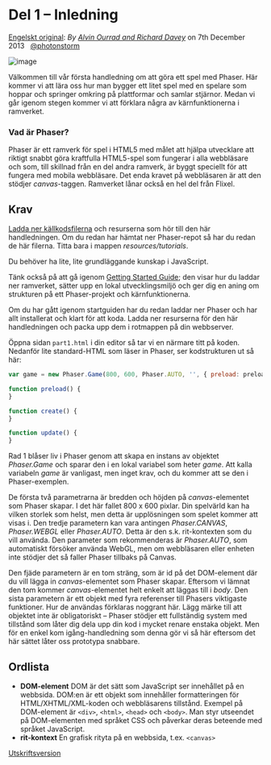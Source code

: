 # Del 1 &ndash; Inledning

[Engelskt original](http://phaser.io/tutorials/making-your-first-phaser-game/index):
_By [Alvin Ourrad and Richard Davey](https://twitter.com/photonstorm)_ on 7th December 2013   [@photonstorm](https://twitter.com/photonstorm) 

![image](http://phaser.io/content/tutorials/making-your-first-phaser-game/tutorial_header.png)

Välkommen till vår första handledning om att göra ett spel med Phaser.
Här kommer vi att lära oss hur man bygger ett litet spel med en spelare som hoppar och springer omkring på plattformar och samlar stjärnor.
Medan vi går igenom stegen kommer vi att förklara några av kärnfunktionerna i ramverket.

### Vad är Phaser?

Phaser är ett ramverk för spel i HTML5 med målet att hjälpa utvecklare att riktigt snabbt göra kraftfulla HTML5-spel som fungerar i alla webbläsare och som, till skillnad från en del andra ramverk, är byggt speciellt för att fungera med mobila webbläsare.
Det enda kravet på webbläsaren är att den stödjer *canvas*-taggen.
Ramverket lånar också en hel del från Flixel.

## Krav

[Ladda ner källkodsfilerna](https://github.com/photonstorm/phaser/raw/master/resources/tutorials/02%20Making%20your%20first%20game/phaser_tutorial_02.zip) och resurserna som hör till den här handledningen. Om du redan har hämtat ner Phaser-repot så har du redan de här filerna. Titta bara i mappen *resources/tutorials*.

Du behöver ha lite, lite grundläggande kunskap i JavaScript.

Tänk också på att gå igenom [Getting Started Guide](http://phaser.io/tutorials/getting-started);
den visar hur du laddar ner ramverket, sätter upp en lokal utvecklingsmiljö och ger dig en aning om strukturen på ett Phaser-projekt och kärnfunktionerna.

Om du har gått igenom startguiden har du redan laddar ner Phaser och har allt installerat och klart för att koda. Ladda ner resurserna för den här handledningen och packa upp dem i rotmappen på din webbserver.

Öppna sidan `part1.html` i din editor så tar vi en närmare titt på koden. Nedanför lite standard-HTML som läser in Phaser, ser kodstrukturen ut så här:

```javascript
var game = new Phaser.Game(800, 600, Phaser.AUTO, '', { preload: preload, create: create, update: update });

function preload() {
}

function create() {
}

function update() {
}
```
Rad 1 blåser liv i Phaser genom att skapa en instans av objektet *Phaser.Game* och sparar den i en lokal variabel som heter 
*game*.
Att kalla variabeln *game* är vanligast, men inget krav, och du kommer att se den i Phaser-exemplen.

De första två parametrarna är bredden och höjden på *canvas*-elementet som Phaser skapar. I det här fallet 800 x 600 pixlar.
Din spelvärld kan ha vilken storlek som helst, men detta är upplösningen som spelet kommer att visas i. Den tredje parametern kan vara antingen *Phaser.CANVAS*, *Phaser.WEBGL* eller *Phaser.AUTO*.
Detta är den s.k. rit-kontexten som du vill använda. Den parameter som rekommenderas är *Phaser.AUTO*, som automatiskt försöker använda WebGL, men om webbläsaren eller enheten inte stödjer det så faller Phaser tillbaks på Canvas.

Den fjäde parametern är en tom sträng, som är id på det DOM-element där du vill lägga in *canvas*-elementet som Phaser skapar. Eftersom vi lämnat den tom kommer *canvas*-elementet helt enkelt att läggas till i *body*. Den sista parametern är ett objekt med fyra referenser till Phasers viktigaste funktioner. Hur de användas förklaras noggrant här. Lägg märke till att objektet inte är obligatoriskt &ndash; Phaser stödjer ett fullständig system med tillstånd som låter dig dela upp din kod i mycket renare enstaka objekt. Men för en enkel kom igång-handledning som denna gör vi så här eftersom det här sättet låter oss prototypa snabbare.

## Ordlista
* **DOM-element** DOM är det sätt som JavaScript ser innehållet på en webbsida. DOM:en är ett objekt som innehåller formatteringen för HTML/XHTML/XML-koden och webbläsarens tillstånd. Exempel på DOM-element är `<div>`, `<html>`, `<head>` och `<body>`. Man styr utseendet på DOM-elementen med språket CSS och påverkar deras beteende med språket JavaScript.
* **rit-kontext** En grafisk rityta på en webbsida, t.ex. `<canvas>`

[Utskriftsversion](https://github.com/coderdojolund/phaser-tutorials/blob/master/making-your-first-phaser-game/index.md)
